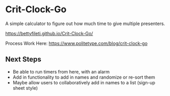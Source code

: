 # Crit-Clock-Go
A simple calculator to figure out how much time to give multiple presenters. 

https://bettyfileti.github.io/Crit-Clock-Go/

Process Work Here: https://www.politetype.com/blog/crit-clock-go

## Next Steps
- Be able to run timers from here, with an alarm
- Add in functionality to add in names and randomize or re-sort them
- Maybe allow users to collaboratively add in names to a list (sign-up sheet style)
